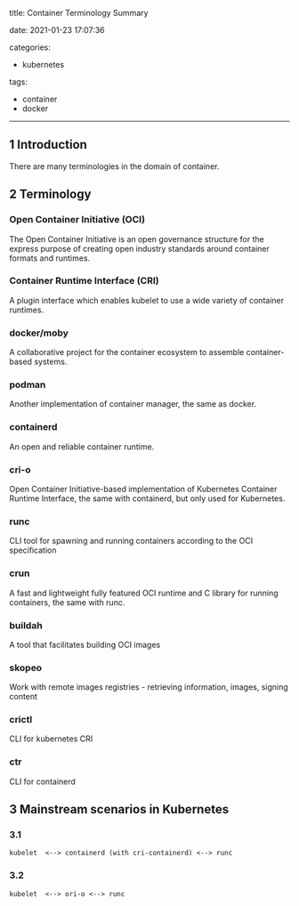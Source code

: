 title: Container Terminology Summary

date: 2021-01-23 17:07:36

categories:
- kubernetes

tags:
- container
- docker
---

## 1 Introduction

There are many terminologies in the domain of container.

<!--more-->

## 2 Terminology

### Open Container Initiative (OCI)
The Open Container Initiative is an open governance structure for the express purpose of creating open industry standards around container formats and runtimes.

### Container Runtime Interface (CRI)
A plugin interface which enables kubelet to use a wide variety of container runtimes.

### docker/moby
A collaborative project for the container ecosystem to assemble container-based systems.

### podman
Another implementation of container manager, the same as docker.

### containerd
An open and reliable container runtime.

### cri-o
Open Container Initiative-based implementation of Kubernetes Container Runtime Interface, the same with containerd, but only used for Kubernetes.

### runc
CLI tool for spawning and running containers according to the OCI specification

### crun
A fast and lightweight fully featured OCI runtime and C library for running containers, the same with runc.

### buildah
A tool that facilitates building OCI images

### skopeo
Work with remote images registries - retrieving information, images, signing content

### crictl
CLI for kubernetes CRI

### ctr
CLI for containerd
## 3 Mainstream scenarios in Kubernetes 

### 3.1
```
kubelet  <--> containerd (with cri-containerd) <--> runc
```
### 3.2
```
kubelet  <--> ori-o <--> runc
```

